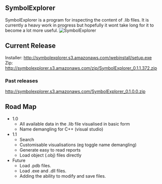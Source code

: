 ## SymbolExplorer
SymbolExplorer is a program for inspecting the content of .lib files. It is currently a heavy work in progress but hopefully it wont take long for it to become a lot more useful.
![SymbolExplorer](http://redwyre.github.com/SymbolExplorer/images/symbolexplorer.png)

## Current Release
Installer: http://symbolexplorer.s3.amazonaws.com/webinstall/setup.exe
Zip: http://symbolexplorer.s3.amazonaws.com/zip/SymbolExplorer_0.1.1.372.zip

### Past releases
http://symbolexplorer.s3.amazonaws.com/SymbolExplorer_0.1.0.0.zip

## Road Map
* 1.0
  * All available data in the .lib file visualised in basic form
  * Name demangling for C++ (visual studio)
* 1.1
  * Search
  * Customisable visualisations (eg toggle name demangling)
  * Generate easy to read reports
  * Load object (.obj) files directly
* Future
  * Load .pdb files.
  * Load .exe and .dll files.
  * Adding the ability to modify and save files.
